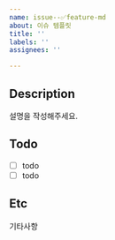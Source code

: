 ```yaml
---
name: issue--✅feature-md
about: 이슈 템플릿
title: ''
labels: ''
assignees: ''

---
```


## Description
설명을 작성해주세요.

## Todo
- [ ] todo
- [ ] todo 

## Etc
기타사항
